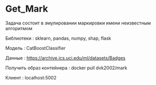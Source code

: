 # Get_Mark

Задача состоит в эмулировании маркировки имени неизвестным алгоритмом

Библиотеки : sklearn, pandas, numpy, shap, flask

Модель : CatBoostClassifier

Данные : https://archive.ics.uci.edu/ml/datasets/Badges

Получить образ контейнера : docker pull dvk2002/mark

Клиент : localhost:5002
